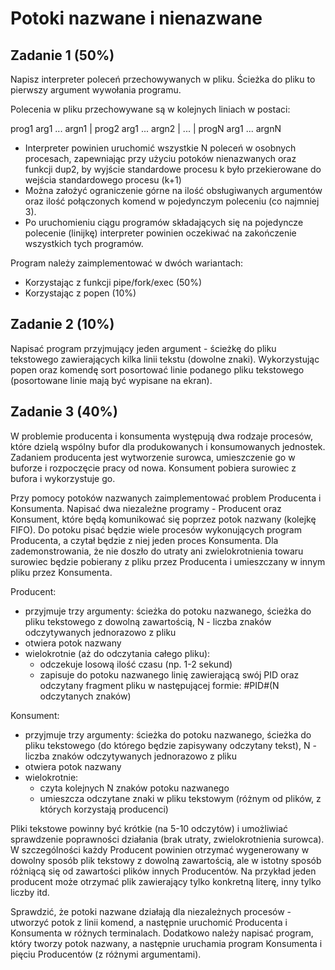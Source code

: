 # Potoki nazwane i nienazwane  
## Zadanie 1 (50%)  
Napisz interpreter poleceń przechowywanych w pliku. Ścieżka do pliku to pierwszy argument wywołania programu.  
  
Polecenia w pliku przechowywane są w kolejnych liniach w postaci:   
  
prog1 arg1 ... argn1 | prog2 arg1 ... argn2 | ... | progN arg1 ... argnN  
  
- Interpreter powinien uruchomić wszystkie N poleceń w osobnych procesach, zapewniając przy użyciu potoków nienazwanych oraz funkcji dup2, by wyjście standardowe procesu k było przekierowane do wejścia standardowego procesu (k+1)  
- Można założyć ograniczenie górne na ilość obsługiwanych argumentów oraz ilość połączonych komend w pojedynczym poleceniu (co najmniej 3).  
- Po uruchomieniu ciągu programów składających się na pojedyncze polecenie (linijkę) interpreter powinien oczekiwać na zakończenie wszystkich tych programów.  
  
Program należy zaimplementować w dwóch wariantach:  
- Korzystając z funkcji pipe/fork/exec (50%)  
- Korzystając z popen (10%)  
## Zadanie 2 (10%)
Napisać program przyjmujący jeden argument - ścieżkę do pliku tekstowego zawierających kilka linii tekstu (dowolne znaki). Wykorzystując popen oraz komendę sort posortować linie podanego pliku tekstowego (posortowane linie mają być wypisane na ekran).
## Zadanie 3 (40%)
W problemie producenta i konsumenta występują dwa rodzaje procesów, które dzielą wspólny bufor dla produkowanych i konsumowanych   jednostek. Zadaniem producenta jest wytworzenie surowca, umieszczenie go w buforze i rozpoczęcie pracy od nowa. Konsument pobiera   surowiec z bufora i wykorzystuje go.  
  
Przy pomocy potoków nazwanych zaimplementować problem Producenta i Konsumenta. Napisać dwa niezależne programy - Producent oraz   Konsument, które będą komunikować się poprzez potok nazwany (kolejkę FIFO). Do potoku pisać będzie wiele procesów wykonujących program   Producenta, a czytał będzie z niej jeden proces Konsumenta. Dla zademonstrowania, że nie doszło do utraty ani zwielokrotnienia towaru   surowiec będzie pobierany z pliku przez Producenta i umieszczany w innym pliku przez Konsumenta.  
  
Producent:  
  
- przyjmuje trzy argumenty: ścieżka do potoku nazwanego, ścieżka do pliku tekstowego z dowolną zawartością, N - liczba znaków   odczytywanych jednorazowo z pliku  
- otwiera potok nazwany  
- wielokrotnie (aż do odczytania całego pliku):  
  - odczekuje losową ilość czasu (np. 1-2 sekund)  
  - zapisuje do potoku nazwanego linię zawierającą swój PID oraz odczytany fragment pliku w następującej formie: #PID#(N odczytanych znaków)   
  
Konsument:  
  
- przyjmuje trzy argumenty: ścieżka do potoku nazwanego, ścieżka do pliku tekstowego (do którego będzie zapisywany odczytany tekst), N -   liczba znaków odczytywanych jednorazowo z pliku  
- otwiera potok nazwany  
- wielokrotnie:  
  - czyta kolejnych N znaków potoku nazwanego  
  - umieszcza odczytane znaki w pliku tekstowym (różnym od plików, z których korzystają producenci)  
    
Pliki tekstowe powinny być krótkie (na 5-10 odczytów) i umożliwiać sprawdzenie poprawności działania (brak utraty, zwielokrotnienia   surowca). W szczególności każdy Producent powinien otrzymać wygenerowany w dowolny sposób plik tekstowy z dowolną zawartością, ale w   istotny sposób różniącą się od zawartości plików innych Producentów. Na przykład jeden producent może otrzymać plik zawierający tylko   konkretną literę, inny tylko liczby itd.   
  
Sprawdzić, że potoki nazwane działają dla niezależnych procesów - utworzyć potok z linii komend, a następnie uruchomić Producenta i   Konsumenta w różnych terminalach. Dodatkowo należy napisać program, który tworzy potok nazwany, a następnie uruchamia program Konsumenta   i pięciu Producentów (z różnymi argumentami).  

